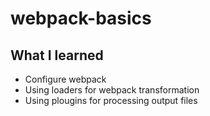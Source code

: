 # webpack-basics

## What I learned 
- Configure webpack
- Using loaders for webpack transformation
- Using plougins for processing output files
